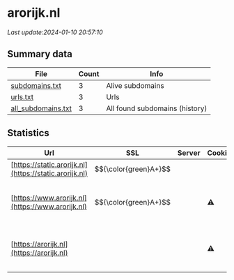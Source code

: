 # arorijk.nl
*Last update:2024-01-10 20:57:10*
## Summary data
| File       | Count | Info |
|------------|-------|------|
|[subdomains.txt](/data/arorijk/subdomains.txt)|3|Alive subdomains|
|[urls.txt](/data/arorijk/urls.txt)|3|Urls|
|[all_subdomains.txt](/data/arorijk/all_subdomains.txt)|3|All found subdomains (history)|
## Statistics
| Url | SSL | Server | Cookie | HSTS | CSP | XFO | XXP | RP | Tech |
|------------|-------|------|------|------|------|------|------|------|------|
|[https://static.arorijk.nl](https://static.arorijk.nl)| $${\color{green}A+}$$ | | |:white_check_mark: | | |:white_check_mark: |:white_check_mark: |HSTS|
|[https://www.arorijk.nl](https://www.arorijk.nl)| $${\color{green}A+}$$ | |:warning: |:white_check_mark: | |:white_check_mark: |:white_check_mark: |:white_check_mark: |HSTS Ruby Ruby on Ra...|
|[https://arorijk.nl](https://arorijk.nl)| | |:warning: |:white_check_mark: | |:white_check_mark: |:white_check_mark: |:white_check_mark: |HSTS Ruby Ruby on Ra...|